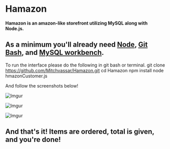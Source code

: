 # Hamazon

**Hamazon is an amazon-like storefront utilizing MySQL along with Node.js.**

## As a minimum you'll already need [Node](https://nodejs.org/en/), [Git Bash](http://gitforwindows.org/), and [MySQL workbench](https://www.mysql.com/).


To run the interface please do the following in git bash or terminal.
	git clone https://github.com/Mitchvassar/Hamazon.git
	cd Hamazon
	npm install
	node hmazonCustomer.js

And follow the screenshots below!

![Imgur](https://i.imgur.com/8CoDASB.png)



![Imgur](https://i.imgur.com/K3aFKzd.png)



![Imgur](https://i.imgur.com/qC048Hu.png)

## And that's it! Items are ordered, total is given, and you're done!